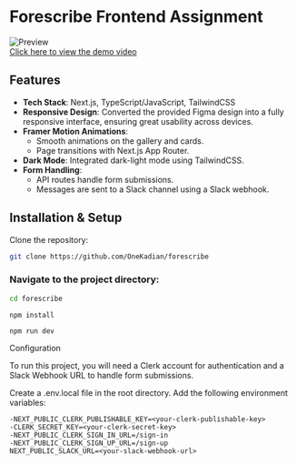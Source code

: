 # Forescribe Frontend Assignment

![Preview](https://osdblyvwidixouibqkrf.supabase.co/storage/v1/object/public/Badminton/foreskribe.png)  
[Click here to view the demo video](https://www.loom.com/share/850b28661a36417da0a8c7475456d7ac?sid=f887b056-6b23-4264-bc61-7e096a5585a3)

## Features

- **Tech Stack**: Next.js, TypeScript/JavaScript, TailwindCSS
- **Responsive Design**: Converted the provided Figma design into a fully responsive interface, ensuring great usability across devices.
- **Framer Motion Animations**:
  - Smooth animations on the gallery and cards.
  - Page transitions with Next.js App Router.
- **Dark Mode**: Integrated dark-light mode using TailwindCSS.
- **Form Handling**:
  - API routes handle form submissions.
  - Messages are sent to a Slack channel using a Slack webhook.

## Installation & Setup

Clone the repository:

```bash
git clone https://github.com/OneKadian/forescribe
```

### Navigate to the project directory:

```bash
cd forescribe
```

```
npm install

```

```
npm run dev
```

Configuration

To run this project, you will need a Clerk account for authentication and a Slack Webhook URL to handle form submissions.

Create a .env.local file in the root directory.
Add the following environment variables:

```
-NEXT_PUBLIC_CLERK_PUBLISHABLE_KEY=<your-clerk-publishable-key>
-CLERK_SECRET_KEY=<your-clerk-secret-key>
-NEXT_PUBLIC_CLERK_SIGN_IN_URL=/sign-in
-NEXT_PUBLIC_CLERK_SIGN_UP_URL=/sign-up
NEXT_PUBLIC_SLACK_URL=<your-slack-webhook-url>
```

